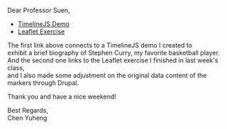 Dear Professor Suen,<br> 
- [TimelineJS Demo](http://dev-edward-chen.pantheonsite.io/TimelineJS3-master/compiled/examples/Stephen_Curry.php)
- [Leaflet Exercise](http://dev-edward-chen.pantheonsite.io/Leaflet%20Exercise/index.html)

The first link above connects to a TimelineJS demo I created to<br> exhibit a brief biography of Stephen Curry, my favorite basketball player.<br>
And the second one links to the Leaflet exercise I finished in last week's class,<br> and I also made some adjustment on the original data content of the markers through Drupal.<br> 

Thank you and have a nice weekend!

Best Regards,<br>
Chen Yuheng


